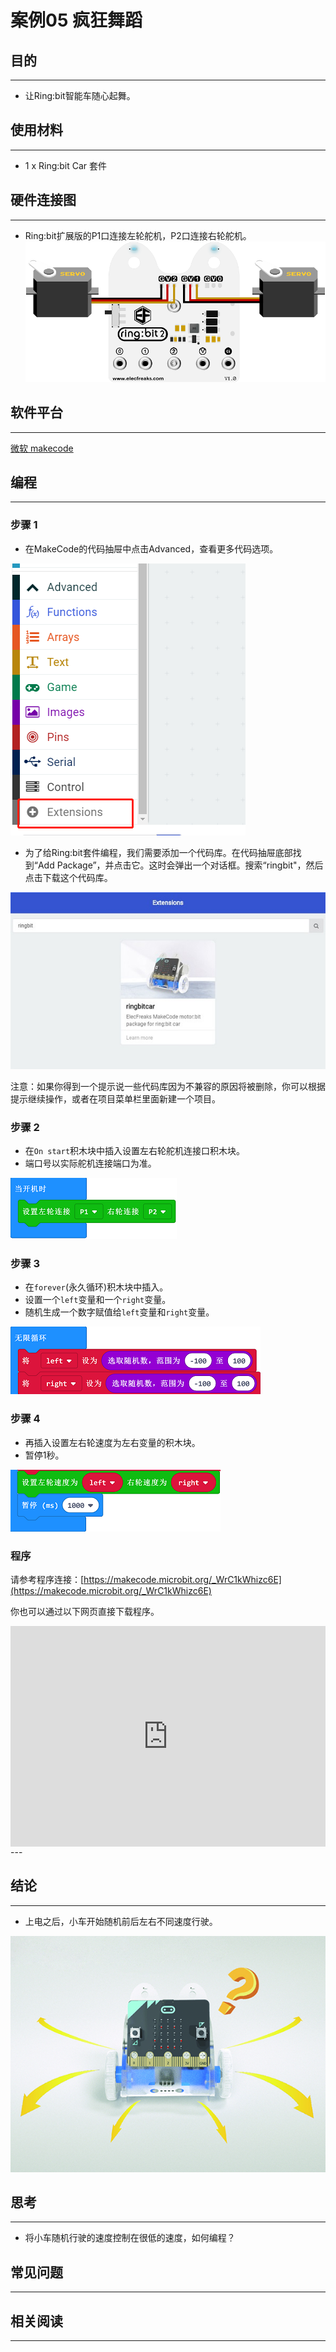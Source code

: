 # 案例05 疯狂舞蹈

## 目的
---
- 让Ring:bit智能车随心起舞。

## 使用材料
---
- 1 x Ring:bit Car 套件

## 硬件连接图
---
- Ring:bit扩展版的P1口连接左轮舵机，P2口连接右轮舵机。
![](./images/jBVHea8.png)

## 软件平台
---
[微软 makecode](https://makecode.microbit.org/#)

## 编程
---
### 步骤 1
- 在MakeCode的代码抽屉中点击Advanced，查看更多代码选项。

![](./images/2qCyzQ7.png)

- 为了给Ring:bit套件编程，我们需要添加一个代码库。在代码抽屉底部找到“Add Package”，并点击它。这时会弹出一个对话框。搜索“ringbit"，然后点击下载这个代码库。

![](./images/1Wq2Mov.jpg)

注意：如果你得到一个提示说一些代码库因为不兼容的原因将被删除，你可以根据提示继续操作，或者在项目菜单栏里面新建一个项目。

### 步骤 2

- 在`On start`积木块中插入设置左右轮舵机连接口积木块。
- 端口号以实际舵机连接端口为准。

![](./images/ring_bit_car_v2_case_05_01.png)

### 步骤 3
- 在`forever`(永久循环)积木块中插入。
- 设置一个`left`变量和一个`right`变量。
- 随机生成一个数字赋值给`left`变量和`right`变量。

![](./images/ring_bit_car_v2_case_05_02.png)

### 步骤 4

- 再插入设置左右轮速度为左右变量的积木块。
- 暂停1秒。

![](./images/ring_bit_car_v2_case_05_03.png)


### 程序

请参考程序连接：[https://makecode.microbit.org/_WrC1kWhizc6E](https://makecode.microbit.org/_WrC1kWhizc6E)

你也可以通过以下网页直接下载程序。

<div style="position:relative;height:0;padding-bottom:70%;overflow:hidden;"><iframe style="position:absolute;top:0;left:0;width:100%;height:100%;" src="https://makecode.microbit.org/#pub:_WrC1kWhizc6E" frameborder="0" sandbox="allow-popups allow-forms allow-scripts allow-same-origin"></iframe></div>  
---


## 结论
---
- 上电之后，小车开始随机前后左右不同速度行驶。

![](./images/j6kX56N.jpg)

## 思考
---
- 将小车随机行驶的速度控制在很低的速度，如何编程？

## 常见问题
---


## 相关阅读  
---

